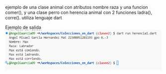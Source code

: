 ejemplo de una clase animal con atributos nombre raza y una funcion comer(), 
y una clase perro con herencia animal con 2 funciones ladra(), 
corre(). utiliza lenguaje dart

Ejemplo de salida
![alt text](image-1.png)